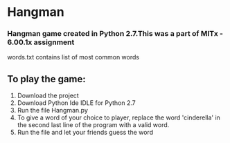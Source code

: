 # Hangman
###  Hangman game created in Python 2.7.This was a part of MITx -  6.00.1x assignment
words.txt contains list of most common words
## To play the game:
1) Download the project <br>
2) Download Python Ide IDLE for Python 2.7<br>
3) Run the file Hangman.py<br>
4) To give a word of your choice to player, replace the word 'cinderella' in the second last line of the program with a valid word.<br>
5) Run the file and let your friends guess the word <br>

